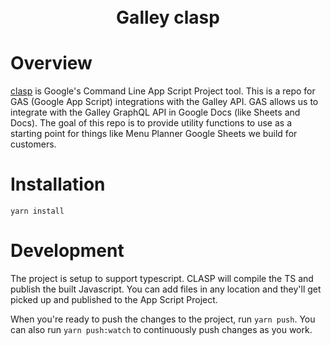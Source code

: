 <h1 align="center">
  <br>
  Galley clasp
  <br>
</h1>

# Overview

[clasp](https://github.com/google/clasp) is Google's Command Line App Script Project tool. This is a repo for GAS (Google App Script) integrations with the Galley API. GAS allows us to integrate with the Galley GraphQL API in Google Docs (like Sheets and Docs). The goal of this repo is to provide utility functions to use as a starting point for things like Menu Planner Google Sheets we build for customers.

# Installation

`yarn install`

# Development

The project is setup to support typescript. CLASP will compile the TS and publish the built Javascript. You can add files in any location and they'll get picked up and published to the App Script Project.

When you're ready to push the changes to the project, run `yarn push`. You can also run `yarn push:watch` to continuously push changes as you work.

